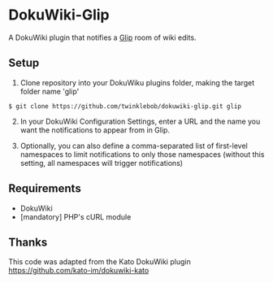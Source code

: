 # DokuWiki-Glip

A DokuWiki plugin that notifies a [Glip](http://glip.com) room of wiki edits.

## Setup

1. Clone repository into your DokuWiku plugins folder, making the target folder name 'glip'
```
$ git clone https://github.com/twinklebob/dokuwiki-glip.git glip
```

2. In your DokuWiki Configuration Settings, enter a URL and the name you want the notifications to appear from in Glip.

3. Optionally, you can also define a comma-separated list of first-level namespaces to limit notifications to only those namespaces (without this setting, all namespaces will trigger notifications)

## Requirements

* DokuWiki
* [mandatory] PHP's cURL module

## Thanks

This code was adapted from the Kato DokuWiki plugin https://github.com/kato-im/dokuwiki-kato

